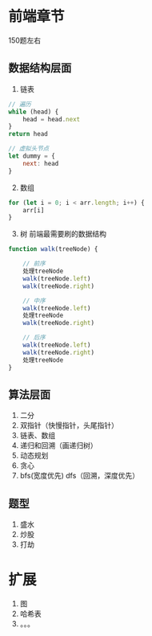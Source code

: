 # 前端章节

150题左右

## 数据结构层面

1. 链表

```js
// 遍历
while (head) {
    head = head.next
}
return head

// 虚拟头节点
let dummy = {
    next: head
}
```

2. 数组

```js
for (let i = 0; i < arr.length; i++) {
    arr[i]
}
```

3. 树 前端最需要刷的数据结构

```js
function walk(treeNode) {

    // 前序
    处理treeNode
    walk(treeNode.left)
    walk(treeNode.right)

    // 中序
    walk(treeNode.left)
    处理treeNode
    walk(treeNode.right)

    // 后序
    walk(treeNode.left)
    walk(treeNode.right)
    处理treeNode
}
```

## 算法层面

1. 二分
2. 双指针（快慢指针，头尾指针）
  1. 链表、数组
3. 递归和回溯（画递归树）
4. 动态规划
5. 贪心
6. bfs(宽度优先) dfs（回溯，深度优先）

## 题型

1. 盛水
2. 炒股
3. 打劫
# 扩展
1. 图
2. 哈希表
3. 。。。
